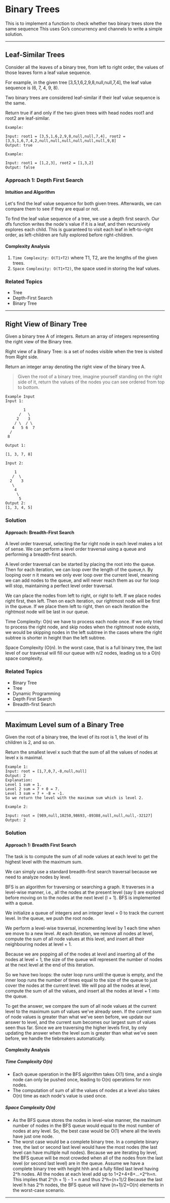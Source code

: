 # Binary Trees

This is to implement a function to check whether two binary trees store the same sequence This uses Go’s concurrency and
channels to write a simple solution.

---

## Leaf-Similar Trees

Consider all the leaves of a binary tree, from left to right order, the values of those leaves form a leaf value
sequence.

For example, in the given tree [3,5,1,6,2,9,8,null,null,7,4], the leaf value sequence is (6, 7, 4, 9, 8).

Two binary trees are considered leaf-similar if their leaf value sequence is the same.

Return true if and only if the two given trees with head nodes root1 and root2 are leaf-similar.

```plain
Example:

Input: root1 = [3,5,1,6,2,9,8,null,null,7,4], root2 = [3,5,1,6,7,4,2,null,null,null,null,null,null,9,8]
Output: true
```

```plain
Example:

Input: root1 = [1,2,3], root2 = [1,3,2]
Output: false
```

### Approach 1: Depth First Search

#### Intuition and Algorithm

Let's find the leaf value sequence for both given trees. Afterwards, we can compare them to see if they are equal or
not.

To find the leaf value sequence of a tree, we use a depth first search. Our dfs function writes the node's value if it
is a leaf, and then recursively explores each child. This is guaranteed to visit each leaf in left-to-right order, as
left-children are fully explored before right-children.

#### Complexity Analysis

1. `Time Complexity: O(T1+T2)` where T1, T2, are the lengths of the given trees.
2. `Space Complexity: O(T1+T2)`, the space used in storing the leaf values.

### Related Topics

- Tree
- Depth-First Search
- Binary Tree

---
## Right View of Binary Tree

Given a binary tree A of integers. Return an array of integers representing the right view of the Binary tree.

Right view of a Binary Tree: is a set of nodes visible when the tree is visited from Right side.

Return an integer array denoting the right view of the binary tree A.

> Given the root of a binary tree, imagine yourself standing on the right side of it, return the values of the nodes you
> can see ordered from top to bottom.

```plain
Example Input
Input 1:

        1
      /   \
     2    3
    / \  / \
   4   5 6  7
  /
 8 
 
Output 1:

[1, 3, 7, 8]

Input 2:

    1
   /  \
  2    3
   \
    4
     \
      5
Output 2:
[1, 3, 4, 5]
```

### Solution

#### Approach: Breadth-First Search

A level order traversal, selecting the far right node in each level makes a lot of sense. We can perform a level order
traversal using a queue and performing a breadth-first search.

A level order traversal can be started by placing the root into the queue. Then for each iteration, we can loop over the
length of the queue,n. By looping over n it means we only ever loop over the current level, meaning we can add nodes to
the queue, and will never reach them as
our for loop will stop, maintaining a perfect level order traversal.

We can place the nodes from left to right, or right to left. If we place nodes right first, then left. Then on each
iteration, our rightmost node will be first in the queue. If we place them left to right, then on each iteration the
rightmost node will be last in our queue.

Time Complexity: O(n) we have to process each node once. If we only tried to process the right node, and skip nodes when
the rightmost node exists, we would be skipping nodes in the left subtree in the cases where the right subtree is
shorter in height than the left subtree.

Space Complexity (O(n). In the worst case, that is a full binary tree, the last level of our traversal will fill our
queue with n/2 nodes, leading us to a O(n) space complexity.

### Related Topics

- Binary Tree
- Tree
- Dynamic Programming
- Depth First Search
- Breadth-first Search

---

## Maximum Level sum of a Binary Tree

Given the root of a binary tree, the level of its root is 1, the level of its children is 2, and so on.

Return the smallest level x such that the sum of all the values of nodes at level x is maximal.

```plain
Example 1:
Input: root = [1,7,0,7,-8,null,null]
Output: 2
Explanation: 
Level 1 sum = 1.
Level 2 sum = 7 + 0 = 7.
Level 3 sum = 7 + -8 = -1.
So we return the level with the maximum sum which is level 2.

Example 2:

Input: root = [989,null,10250,98693,-89388,null,null,null,-32127]
Output: 2
```

### Solution

#### Approach 1: Breadth First Search

The task is to compute the sum of all node values at each level to get the highest level with the maximum sum.

We can simply use a standard breadth-first search traversal because we need to analyze nodes by level.

BFS is an algorithm for traversing or searching a graph. It traverses in a level-wise manner, i.e., all the nodes at the
present level (say l) are explored before moving on to the nodes at the next level (l + 1). BFS is implemented with a
queue.

We initialize a queue of integers and an integer level = 0 to track the current level. In the queue, we push the root
node.

We perform a level-wise traversal, incrementing level by 1 each time when we move to a new level. At each iteration, we
remove all nodes at level, compute the sum of all node values at this level, and insert all their neighbouring nodes at
level + 1.

Because we are popping all of the nodes at level and inserting all of the nodes at level + 1, the size of the queue will
represent the number of nodes at the next level at the end of this iteration.

So we have two loops: the outer loop runs until the queue is empty, and the inner loop runs the number of times equal to
the size of the queue to just cover the nodes at the current level. We will pop all the nodes at level, compute the sum
of all the values, and insert all the nodes at level + 1 into the queue.

To get the answer, we compare the sum of all node values at the current level to the maximum sum of values we've already
seen. If the current sum of node values is greater than what we've seen before, we update our answer to level, and the
current sum becomes our largest sum of values seen thus far. Since we are traversing the higher levels first, by only
updating the answer when the level sum is greater than what we've seen before, we handle the tiebreakers automatically.

#### Complexity Analysis

##### Time Complexity O(n)

- Each queue operation in the BFS algorithm takes O(1) time, and a single node can only be pushed once, leading to
  O(n) operations for nnn nodes.
- The computation of sum of all the values of nodes at a level also takes O(n) time as each node's value is used
  once.

##### Space Complexity O(n)

- As the BFS queue stores the nodes in level-wise manner, the maximum number of nodes in the BFS queue would equal to
  the most number of nodes at any level. So, the best case would be O(1) where all the levels have just one node.
- The worst case would be a complete binary tree. In a complete binary tree, the last or second last level would have
  the most nodes (the last level can have multiple null nodes). Because we are iterating by level, the BFS queue will be
  most crowded when all of the nodes from the last level (or second last level) are in the queue. Assume we have a
  complete binary tree with height hhh and a fully filled last level having 2^h nodes. All the nodes at each level add
  up to 1+2+4+8+...+2^h=n. This implies that 2^{h + 1} - 1 = n and thus 2^h=(n+1)/2
  Because the last level h has 2^h nodes, the BFS queue will have (n+1)/2=O(n) elements in the worst-case scenario.

---